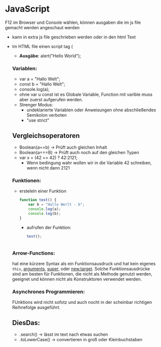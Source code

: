 # JavaScript

F12 im Browser und Console wählen, können ausgaben die im js file gemacht werden angeschaut werden

- kann in extra js file geschrieben werden oder in den html Text

   <script src="../javaScript/JS(MeineErsteKleienWebsite).js" type="text/javascript"> </script>

- Im HTML file einen script tag (<script>)

 <script type="text/javascript">
   alrt("Hello World");
</script>

- **Ausgäbe**:  alert("Hello World");

### Variablen:

- var a = "Hallo Welt";
- const b = "Hallo Welt";
- console.log(a);
- ohne var u const ist es Globale Variable, Function mit varible muss aber zuerst aufgerufen werden.
- Strenger Modus:
  -  undeklarierte Variablen oder Anweisungen ohne abschließendes Semikolon verboten
  - "use strict"

## Vergleichsoperatoren

- Boolean(a==b) -> Prüft auch gleichen Inhalt
- Boolean(a===B) -> Prüft auch noch auf den gleichen Typen
- var x = (42 == 42) ? 42:2121;
  - Wenn bedingung wahr wollen wir in die Variable 42 schreiben, wenn nicht dann 2121



### Funktionen:

- ersteleln einer Funktion

  ```javascript
  function test() {
      var b = "Hallo Werlt - b";
      console.log(a);
      console.log(b);
  }
  
  ```

  - aufrufen der Funktion: 

    ```javascript
    test();
    
    ```
  ```
  
  ```

### Arrow-Functions:

hat eine kürzere Syntax als ein Funktionsausdruck und hat kein eigenes `this`, [arguments](https://developer.mozilla.org/de/docs/Web/JavaScript/Reference/Functions/arguments), [super](https://developer.mozilla.org/de/docs/Web/JavaScript/Reference/Operators/super), oder [new.target](https://developer.mozilla.org/de/docs/Web/JavaScript/Reference/Operators/new.target). Solche Funktionsausdrücke sind am besten für Funktionen, die nicht als Methode genutzt werden, geeignet und können nicht als Konstruktoren verwendet werden.

### Asynchrones Programmieren:

FUnktions wird nicht sofotz und auch nocht in der scheinbar richtigen Reihnefolge ausgeführt.

## DiesDas:

- .search() -> lässt im text nach etwas suchen
- .toLowerCase() -> convertieren in groß oder Kleinbuchstaben